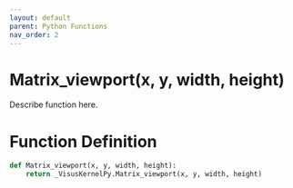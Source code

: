 ```yaml
---
layout: default
parent: Python Functions
nav_order: 2
---
```


# Matrix_viewport(x, y, width, height)

Describe function here.

# Function Definition

```python
def Matrix_viewport(x, y, width, height):
    return _VisusKernelPy.Matrix_viewport(x, y, width, height)
```